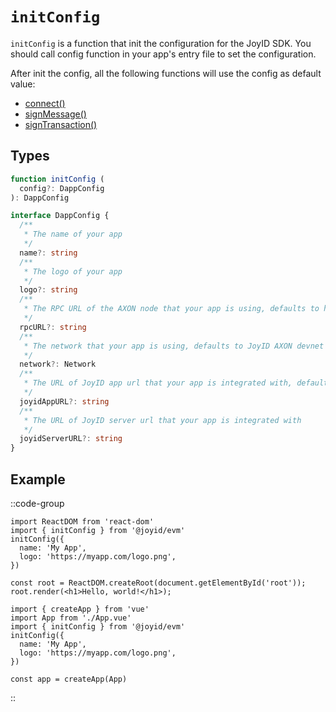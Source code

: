 # `initConfig`

`initConfig` is a function that init the configuration for the JoyID SDK. You should call config function in your app's entry file to set the configuration.

After init the config, all the following functions will use the config as default value:

- [connect()](/api/evm/connect)
- [signMessage()](/api/evm/sign)
- [signTransaction()](/api/evm/sign-tx)

## Types

```typescript
function initConfig (
  config?: DappConfig
): DappConfig

interface DappConfig {
  /**
   * The name of your app
   */
  name?: string
  /**
   * The logo of your app
   */
  logo?: string
  /**
   * The RPC URL of the AXON node that your app is using, defaults to https://axon-rpc.internal.joyid.dev
   */
  rpcURL?: string
  /**
   * The network that your app is using, defaults to JoyID AXON devnet
   */
  network?: Network
  /**
   * The URL of JoyID app url that your app is integrated with, defaults to https://app.joyid.dev
   */
  joyidAppURL?: string
  /**
   * The URL of JoyID server url that your app is integrated with
   */
  joyidServerURL?: string
}
```

## Example

::code-group

  ```js{2,3} [React App]
import ReactDOM from 'react-dom'
import { initConfig } from '@joyid/evm'
initConfig({
    name: 'My App',
    logo: 'https://myapp.com/logo.png',
})

const root = ReactDOM.createRoot(document.getElementById('root'));
root.render(<h1>Hello, world!</h1>);
  ```

  ```js{3,4} [Vue App]
import { createApp } from 'vue'
import App from './App.vue'
import { initConfig } from '@joyid/evm'
initConfig({
    name: 'My App',
    logo: 'https://myapp.com/logo.png',
})

const app = createApp(App)
  ```

::
